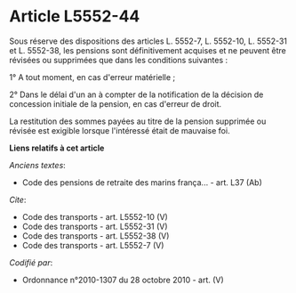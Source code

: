 # Article L5552-44

Sous réserve des dispositions des articles L. 5552-7, 
L. 5552-10, L. 5552-31 et L. 5552-38, les pensions sont définitivement acquises et ne peuvent être révisées ou supprimées que
dans les conditions suivantes : 

1° A tout moment, en cas d'erreur matérielle ; 

2° Dans le délai d'un an à compter de la notification de la décision de concession initiale de la pension, en cas d'erreur de
droit. 

La restitution des sommes payées au titre de la pension supprimée ou révisée est exigible lorsque l'intéressé était de
mauvaise foi.

**Liens relatifs à cet article**

_Anciens textes_:

  - Code des pensions de retraite des marins frança... - art. L37 (Ab)

_Cite_:

  - Code des transports - art. L5552-10 (V)
  - Code des transports - art. L5552-31 (V)
  - Code des transports - art. L5552-38 (V)
  - Code des transports - art. L5552-7 (V)

_Codifié par_:

  - Ordonnance n°2010-1307 du 28 octobre 2010 - art. (V)

